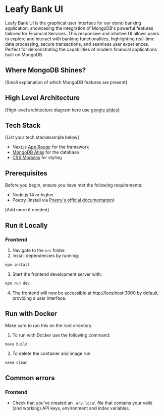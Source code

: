 # Leafy Bank UI

Leafy Bank UI is the graphical user interface for our demo banking application, showcasing the integration of MongoDB's powerful features tailored for Financial Services. This responsive and intuitive UI allows users to explore and interact with banking functionalities, highlighting real-time data processing, secure transactions, and seamless user experiences. Perfect for demonstrating the capabilities of modern financial applications built on MongoDB.

## Where MongoDB Shines?

[Small explanation of which MongoDB features are present]

## High Level Architecture

[High level architecture diagram here use [google slides](https://docs.google.com/presentation/d/1vo8Y8mBrocJtzvZc_tkVHZTsVW_jGueyUl-BExmVUtI/edit#slide=id.g30c066974c7_0_3536)]

## Tech Stack

[List your tech stackexample below]

- Next.js [App Router](https://nextjs.org/docs/app) for the framework
- [MongoDB Atlas](https://www.mongodb.com/atlas/database) for the database
- [CSS Modules](https://github.com/css-modules/css-modules) for styling

## Prerequisites

Before you begin, ensure you have met the following requirements:

- Node.js 14 or higher
- Poetry (install via [Poetry's official documentation](https://python-poetry.org/docs/#installation))

[Add more if needed]

## Run it Locally

### Frontend

1. Navigate to the `src` folder.
2. Install dependencies by running:
```bash
npm install
```
3. Start the frontend development server with:
````bash
npm run dev
````
4. The frontend will now be accessible at http://localhost:3000 by default, providing a user interface.

## Run with Docker

Make sure to run this on the root directory.

1. To run with Docker use the following command:
```
make build
```
2. To delete the container and image run:
```
make clean
```

## Common errors

### Frontend

- Check that you've created an `.env.local` file that contains your valid (and working) API keys, environment and index variables.